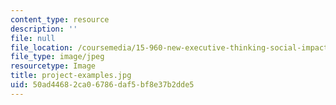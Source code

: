 ```yaml
---
content_type: resource
description: ''
file: null
file_location: /coursemedia/15-960-new-executive-thinking-social-impact-technology-projects-fall-2017-spring-2018/50ad44682ca06786daf5bf8e37b2dde5_project-examples.jpg
file_type: image/jpeg
resourcetype: Image
title: project-examples.jpg
uid: 50ad4468-2ca0-6786-daf5-bf8e37b2dde5
---
```

